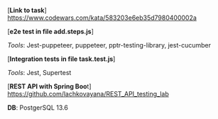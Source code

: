 [**Link to task**]
https://www.codewars.com/kata/583203e6eb35d7980400002a


[**e2e test in file add.steps.js**]

_Tools_: Jest-puppeteer, puppeteer, pptr-testing-library, jest-cucumber


[**Integration tests in file task.test.js**]

_Tools_: Jest, Supertest


[**REST API with Spring Boo**t]
https://github.com/lachkovayana/REST_API_testing_lab


**DB**: PostgerSQL 13.6

